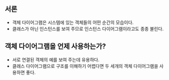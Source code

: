 ## 서론
- 객체 다이어그램은 시스템에 있는 객체들의 어떤 순간의 모습이다.
- 클래스가 아닌 인스턴스를 보여 주므로 인스턴스 다이어그램이라고도  종종 불린다.

## 객체 다이어그램을 언제 사용하는가?
- 서로 연결된 객체의 예를 보여 주는데 유용하다.
- 클래스 다이어그램으로 구조를 이해하기 어렵다면 두 세개의 객체 다이어그램을 사용하면 좋다.
